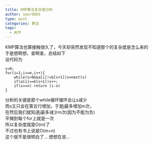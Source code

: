 ```yaml
---
title: KMP算法复杂度分析
author: sword865
type: post
categories: 算法
tags:
  - ACM
---
```

KMP算法也算接触很久了，今天却突然发现不知道那个的复杂度是怎么来的  
于是想啊想，查啊查，总结如下  
设代码为  

    s=0;  
    for(i=1;i<=m,i++){  
        while(s>0&&a[i]!=b[s+1])s=next(s)  
        if(a[i]==b[s+1])s++;  
        if(s==n) return (i-n)
    }

分析的关键是那个while循环循环会让s减少  
而s又只会在第五行增加，于是j最多增加m次，  
在然后我们就知道j最多减少m次(因为不能为负)  
平摊到每个for上就是一次  
所以复杂度就是O(m)了   
不过也有书上说是O(m+n)  
这个就不是很明白了...
想想在说...

<div>
  <embed type="application/lingoes-npruntime-capture-word-plugin" width="0" height="0" id="lingoes_plugin_object" hidden="true" />
</div>


